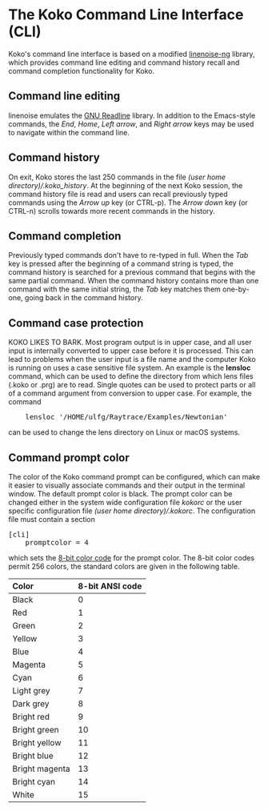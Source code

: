 
The Koko Command Line Interface (CLI)
=====================================

Koko's command line interface is based on a modified
[linenoise-ng](https://github.com/arangodb/linenoise-ng) library,
which provides command line editing and command history recall
and command completion functionality for Koko.


Command line editing
--------------------
linenoise emulates the
[GNU Readline](https://en.wikipedia.org/wiki/GNU_Readline) library. In
addition to the Emacs-style commands, the *End*, *Home*, *Left arrow*,
and *Right arrow* keys may be used to navigate within the command line.


Command history
---------------
On exit, Koko stores the last 250 commands in the file
*(user home directory)/.koko_history*. At the beginning of the next Koko
session, the command history file is read and users can recall
previously typed commands using the *Arrow up* key (or CTRL-p). The
*Arrow down* key (or CTRL-n) scrolls towards more recent commands in the
history. 


Command completion
------------------
Previously typed commands don't have to re-typed in full. When the
*Tab* key is pressed after the beginning of a command string is typed,
the command history is searched for a previous command that begins
with the same partial command. When the command history contains more
than one command with the same initial string, the *Tab* key matches
them one-by-one, going back in the command history.


Command case protection
-----------------------
KOKO LIKES TO BARK. Most program output is in upper case, and all user
input is internally converted to upper case before it is processed.
This can lead to problems when the user input is a file name and the
computer Koko is running on uses a case sensitive file system. An
example is the **lensloc** command, which can be used to define the
directory from which lens files (.koko or .prg) are to read. Single
quotes can be used to protect parts or all of a command argument from
conversion to upper case. For example, the command
<pre>
    lensloc '/HOME/ulfg/Raytrace/Examples/Newtonian'
</pre>
can be used to change the lens directory on Linux or macOS systems.


Command prompt color
--------------------
The color of the Koko command prompt can be configured, which can make
it easier to visually associate commands and their output in the
terminal window. The default prompt color is black. The prompt color
can be changed either in the system wide configuration file *kokorc*
or the user specific configuration file
*(user home directory)/.kokorc*. The configuration file must contain
a section
<pre>
[cli]
    promptcolor = 4
</pre>
which sets the [8-bit color code](https://en.wikipedia.org/wiki/ANSI_escape_code)
for the prompt color. The 8-bit color codes permit 256 colors, the
standard colors are given in the following table. 


 | Color          | 8-bit ANSI code |
 | :------------- | :-------------- |
 | Black          | 0               |
 | Red            | 1               |
 | Green          | 2               |
 | Yellow         | 3               |
 | Blue           | 4               |
 | Magenta        | 5               |
 | Cyan           | 6               |
 | Light grey     | 7               |
 | Dark grey      | 8               |
 | Bright red     | 9               |
 | Bright green   | 10              |
 | Bright yellow  | 11              |
 | Bright blue    | 12              |
 | Bright magenta | 13              |
 | Bright cyan    | 14              |
 | White          | 15              |
